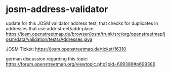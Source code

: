 # josm-address-validator

update for this JOSM validator address test, that checks for duplicates in addresses that use addr:street/addr:place
https://josm.openstreetmap.de/browser/josm/trunk/src/org/openstreetmap/josm/data/validation/tests/Addresses.java

JOSM Ticket: https://josm.openstreetmap.de/ticket/16310

german discussion regarding this topic: https://forum.openstreetmap.org/viewtopic.php?pid=699386#p699386
